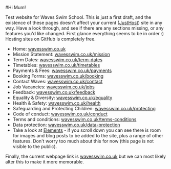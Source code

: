 #Hi Mum!

Test website for Waves Swim School. This is just a first draft, and the existence of these pages doesn't affect your current ([JustHost](http://wavesswimschool.co.uk/)) site in any way. Have a look through, and see if there are any sections missing, or any features you'd like changed. First glance everything seems to be in order :) Hosting sites on GitHub is completely free.

- Home: [wavesswim.co.uk](http://wavesswim.co.uk/)
- Mission Statement: [wavesswim.co.uk/mission](https://wavesswim.co.uk/mission)
- Term Dates: [wavesswim.co.uk/term-dates](https://wavesswim.co.uk/term-dates)
- Timetables: [wavesswim.co.uk/timetables](https://wavesswim.co.uk/timetables)
- Payments & Fees: [wavesswim.co.uk/payments](https://wavesswim.co.uk/payments)
- Booking Forms: [wavesswim.co.uk/booking](https://wavesswim.co.uk/booking)
- Contact Waves: [wavesswim.co.uk/contact](https://wavesswim.co.uk/contact)
- Job Vacancies: [wavesswim.co.uk/jobs](https://wavesswim.co.uk/jobs)
- Feedback: [wavesswim.co.uk/feedback](https://wavesswim.co.uk/feedbacak)
- Equality & Diversity: [wavesswim.co.uk/equality](https://wavesswim.co.uk/equality)
- Health & Safety: [wavesswim.co.uk/health](https://wavesswim.co.uk/health)
- Safeguarding and Protecting Children: [wavesswim.co.uk/protecting](https://wavesswim.co.uk/protecting)
- Code of conduct: [wavesswim.co.uk/conduct](https://wavesswim.co.uk/conduct)
- Terms and conditions: [wavesswim.co.uk/terms-conditions](https://wavesswim.co.uk/terms-conditions)
- Data protection: [wavesswim.co.uk/data-protection](https://wavesswim.co.uk/data-protection)
- Take a look at [Elements](https://wavesswim.co.uk/X-elements) - if you scroll down you can see there is room for images and blog posts to be added to the site, plus a range of other features. Don't worry too much about this for now (this page is not visible to the public). 

Finally, the current webpage link is [wavesswim.co.uk](https://wavesswim.co.uk/index) but we can most likely alter this to make it more memorable.
